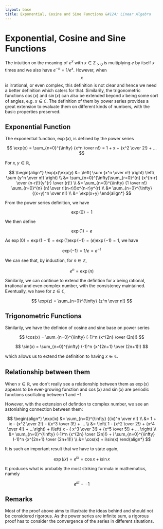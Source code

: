 ```yaml
---
layout: base
title: Exponential, Cosine and Sine Functions &#124; Linear Algebra
---
```


# Exponential, Cosine and Sine Functions

The intuition on the meaning of $e^x$ with $x \in \mathbb{Z}_{>0}$ is multiplying $e$ by itself $x$ times and we also have $e^{-x} = 1/e^x$.
However, when $$x$$ is irrational, or even complex, this definition is not clear and hence we need a better definition which caters for that.
Similarily, the trigonometric functions $\cos(x)$ and $\sin(x)$ can also be extended beyond $x$ being some sort of angles, e.g. $x \in \mathbb{C}$.
The definition of them by power series provides a great extension to evaluate them on different kinds of numbers, with the basic properties preserved.

## Exponential Function

The exponential function, $\exp(x)$, is defined by the power series

$$
\exp(x) = \sum_{n=0}^{\infty} {x^n \over n!} = 1 + x + {x^2 \over 2!} + ...
$$

For $x, y \in \mathbb{R}$,

$$
\begin{align*}
\exp(x)\exp(y) &= \left( \sum {x^n \over n!} \right) \left( \sum {y^n \over n!} \right) \\
               &= \sum_{n=0}^{\infty}\sum_{r=0}^{n} {x^{n-r} \over (n-r)!}{y^{r} \over (r)!} \\
               &= \sum_{n=0}^{\infty} {1 \over n!} \sum_{r=0}^{n} {n! \over r!(n-r)!}x^{n-r}y^{r} \\
               &= \sum_{n=0}^{\infty} {(x+y)^n \over n!} \\
               &= \exp(x+y)
\end{align*}
$$

From the power series definition, we have

$$
\exp(0) = 1
$$

We then define

$$
\exp(1) = e
$$

As $\exp(0) = \exp(1 - 1) = \exp(1)\exp(-1) = (e)\exp(-1) = 1$, we have

$$
\exp(-1) = 1/e = e^{-1}
$$

We can see that, by induction, for $n \in \mathbb{Z}$,

$$
e^n = \exp(n)
$$

Similarily, we can continue to extend the defintion for $x$ being rational, irrational and even complex number, with the consistency maintained.
Eventually, we have for $z \in \mathbb{C}$,

$$
\exp(z) = \sum_{n=0}^{\infty} {z^n \over n!}
$$

## Trigonometric Functions

Similarily, we have the definion of cosine and sine base on power series

$$
\cos(x) = \sum_{n=0}^{\infty} (-1)^n {x^{2n} \over (2n)!}
$$

$$
\sin(x) = \sum_{n=0}^{\infty} (-1)^n {x^{2n+1} \over (2n+1)!}
$$

which allows us to extend the definition to having $x \in \mathbb{C}$.

## Relationship between them

When $x \in \mathbb{R}$, we don't really see a relationship between them as $\exp(x)$ appears to be ever-growing function and $\cos(x)$ and $\sin(x)$ are periodic functions oscillating between $1$ and $-1$.

However, with the extension of defintion to complex number, we see an astonishing connection between them:

$$
\begin{align*}
\exp(ix) &= \sum_{n=0}^{\infty} {(ix)^n \over n!} \\
         &= 1 + ix - {x^2 \over 2!} - i{x^3 \over 3!} + ... \\
         &= \left( 1 - {x^2 \over 2!} + {x^4 \over 4!} + ...\right) + i\left( x - { x^3 \over 3!} + {x^5 \over 5!} + ... \right) \\
         &= \sum_{n=0}^{\infty} (-1)^n {x^{2n} \over (2n)!} + i \sum_{n=0}^{\infty} (-1)^n {x^{2n+1} \over (2n+1)!} \\
         &= \cos(x) + i\sin(x)
\end{align*}
$$

It is such an important result that we have to state again,

$$
\exp(ix) = e^{ix} = \cos x + i \sin x
$$

It produces what is probably the most striking formula in mathematics, namely

$$
e^{i\pi} = -1
$$

## Remarks

Most of the proof above aims to illustrate the ideas behind and should not be considered rigorous.
As the power series are infinite sum, a rigorous proof has to consider the convergence of the series in different situations.
